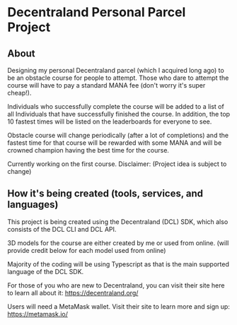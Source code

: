 # Decentraland Personal Parcel Project


## About 

Designing my personal Decentraland parcel (which I acquired long ago) to be an obstacle course for people to attempt. 
Those who dare to attempt the course will have to pay a standard MANA fee (don't worry it's super cheap!). 

Individuals who successfully complete the course will be added to a list of all Individuals that have successfully finished the course. In addition, the top 10 fastest times will be listed on the leaderboards for everyone to see.

Obstacle course will change periodically (after a lot of completions) and the fastest time for that course will be rewarded with some MANA and will be crowned champion having the best time for the course.

Currently working on the first course.
Disclaimer: (Project idea is subject to change)


## How it's being created (tools, services, and languages)

This project is being created using the Decentraland (DCL) SDK, which also consists of the DCL CLI and DCL API.

3D models for the course are either created by me or used from online. (will provide credit below for each model used from online)

Majority of the coding will be using Typescript as that is the main supported language of the DCL SDK. 


For those of you who are new to Decentraland, you can visit their site here to learn all about it:
https://decentraland.org/

Users will need a MetaMask wallet. Visit their site to learn more and sign up: 
https://metamask.io/

